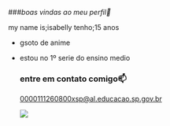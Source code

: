 ###_boas vindas ao meu perfil💜_

my name is;isabelly
tenho;15 anos
- gsoto de anime
- estou no 1º serie do ensino medio
  ### entre em contato comigo📫
  0000111260800xsp@al.educacao.sp.gov.br

   ![](https://media1.tenor.com/m/8vrQYihrUgEAAAAC/sakura-haruno-sakura.gif)
